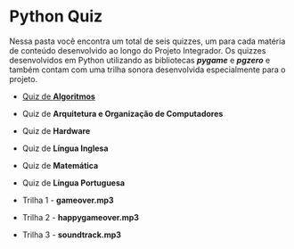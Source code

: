 # Python Quiz

Nessa pasta você encontra um total de seis quizzes, um para cada matéria de conteúdo desenvolvido ao longo do Projeto Integrador. Os quizzes desenvolvidos em Python utilizando as bibliotecas _**pygame**_ e _**pgzero**_ e também contam com uma trilha sonora desenvolvida especialmente para o projeto.

* [Quiz de **Algoritmos**](https://github.com/vinicius-hso/projetoIntegrador_hephaestus_academy/blob/sprint3/Python%20Quiz%20-%20Hephaestus%20Academy/AOC_quiz.py)
* Quiz de **Arquitetura e Organização de Computadores**
* Quiz de **Hardware**
* Quiz de **Língua Inglesa**
* Quiz de **Matemática**
* Quiz de **Língua Portuguesa**

* Trilha 1 - **gameover.mp3**
* Trilha 2 - **happygameover.mp3**
* Trilha 3 - **soundtrack.mp3**
